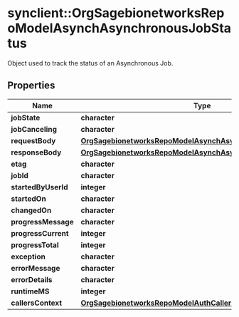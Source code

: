 # synclient::OrgSagebionetworksRepoModelAsynchAsynchronousJobStatus

Object used to track the status of an Asynchronous Job.

## Properties
Name | Type | Description | Notes
------------ | ------------- | ------------- | -------------
**jobState** | **character** |  | [optional] 
**jobCanceling** | **character** |  | [optional] 
**requestBody** | [**OrgSagebionetworksRepoModelAsynchAsynchronousRequestBody**](org.sagebionetworks.repo.model.asynch.AsynchronousRequestBody.md) |  | [optional] 
**responseBody** | [**OrgSagebionetworksRepoModelAsynchAsynchronousResponseBody**](org.sagebionetworks.repo.model.asynch.AsynchronousResponseBody.md) |  | [optional] 
**etag** | **character** |  | [optional] 
**jobId** | **character** |  | [optional] 
**startedByUserId** | **integer** |  | [optional] 
**startedOn** | **character** |  | [optional] 
**changedOn** | **character** |  | [optional] 
**progressMessage** | **character** |  | [optional] 
**progressCurrent** | **integer** |  | [optional] 
**progressTotal** | **integer** |  | [optional] 
**exception** | **character** |  | [optional] 
**errorMessage** | **character** |  | [optional] 
**errorDetails** | **character** |  | [optional] 
**runtimeMS** | **integer** |  | [optional] 
**callersContext** | [**OrgSagebionetworksRepoModelAuthCallersContext**](org.sagebionetworks.repo.model.auth.CallersContext.md) |  | [optional] 


